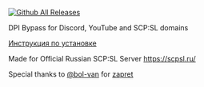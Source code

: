 [![Github All Releases](https://img.shields.io/github/downloads/REALMWTH/Powershell-GDPI-Install-Script/total.svg)]()

DPI Bypass for Discord, YouTube and SCP:SL domains

[Инструкция по установке](https://telegra.ph/Obhod-blokirovki-Discord-10-09-2)

Made for Official Russian SCP:SL Server
https://scpsl.ru/

Special thanks to [@bol-van](https://github.com/bol-van) for [zapret](https://github.com/bol-van/zapret)